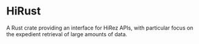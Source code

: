 # HiRust
A Rust crate providing an interface for HiRez APIs, with particular focus on the expedient retrieval of large amounts of data.
